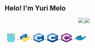 ## Helo! I'm Yuri Melo
 
<div align="center">
  <a href="https://github.com/YuriMel0">
  <img height="180em" src="https://github-readme-stats.vercel.app/api?username=Yur1M3lo&show_icons=true&theme=dracula&include_all_commits=true&count_private=true"/>
  <img height="180em" src="https://github-readme-stats.vercel.app/api/top-langs/?username=Yur1M3lo&layout=compact&langs_count=7&theme=dracula"/>
</div>

 ##
<div>
  <img align="center" alt="yuri-linux" height="30" width="40" src="https://github.com/devicons/devicon/blob/master/icons/go/go-original.svg">
 <img align="center" alt="yuri-python" height="30" width="40" src="https://github.com/devicons/devicon/blob/master/icons/python/python-original.svg">
  <img align="center" alt="yuri-c" height="30" width="40" src="https://github.com/devicons/devicon/blob/master/icons/c/c-original.svg">
  <img align="center" alt="yuri-c++" height="30" width="40" src="https://github.com/devicons/devicon/blob/master/icons/cplusplus/cplusplus-original.svg">
  <img align="center" alt="yuri-c#" height="30" width="40" src="https://github.com/devicons/devicon/blob/master/icons/csharp/csharp-original.svg">
 <img align="center" alt="yuri-linux" height="30" width="40" src="https://github.com/devicons/devicon/blob/master/icons/docker/docker-original.svg">
 
</div>
